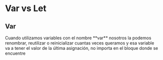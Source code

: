 # Var vs Let

## Var

<p>Cuando utilizamos variables con el nombre **var** nosotros la podemos renombrar, reutilizar
o reinicializar cuantas veces queramos y esa variable va a tener el valor de la última asignación,
no importa en el bloque donde se encuentre</p>
